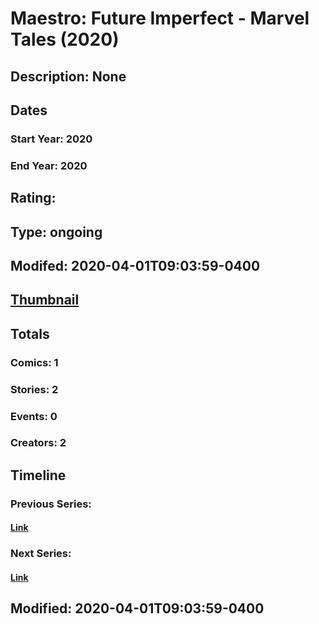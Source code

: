 # Maestro: Future Imperfect - Marvel Tales (2020)
## Description: None
## Dates
### Start Year: 2020
### End Year: 2020
## Rating: 
## Type: ongoing
## Modifed: 2020-04-01T09:03:59-0400
## [Thumbnail](http://i.annihil.us/u/prod/marvel/i/mg/b/40/image_not_available.jpg)
## Totals
### Comics: 1
### Stories: 2
### Events: 0
### Creators: 2
## Timeline
### Previous Series: 
#### [Link]()
### Next Series: 
#### [Link]()
## Modified: 2020-04-01T09:03:59-0400